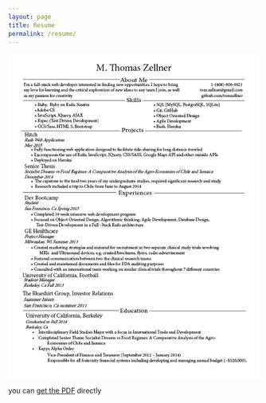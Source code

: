 ```yaml
---
layout: page
title: Resume
permalink: /resume/
---
```



![Tom Zellner Resume](/assets/resume_photo.png)



you can [get the PDF](/assets/Resume.pdf) directly